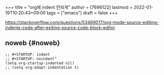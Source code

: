 +++
title = "org에 indent 안되게"
author = [7696122]
lastmod = 2022-01-19T10:20:43+09:00
tags = ["emacs"]
draft = false
+++

<https://stackoverflow.com/questions/53469017/org-mode-source-editing-indents-code-after-exiting-source-code-block-editor>  


## noweb {#noweb}

```elisp
;; #+STARTUP: indent
;; #+STARTUP: noindent"
(setq org-startup-indented nil)
;; (setq org-adapt-indentation t)
```
